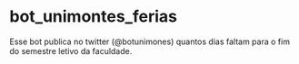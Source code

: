 # bot_unimontes_ferias
Esse bot publica no twitter (@botunimones) quantos dias faltam para o fim do semestre letivo da faculdade.
